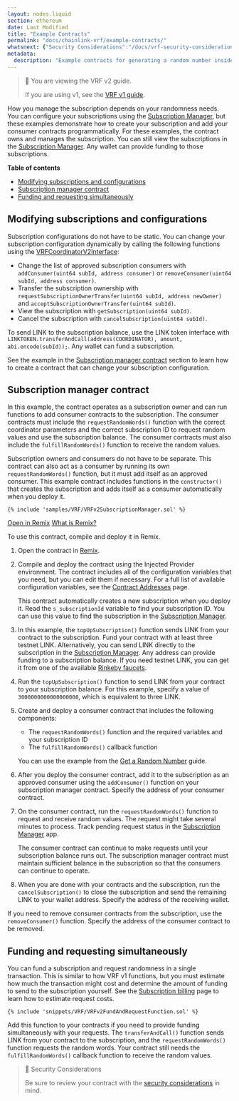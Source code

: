 ```yaml
---
layout: nodes.liquid
section: ethereum
date: Last Modified
title: "Example Contracts"
permalink: "docs/chainlink-vrf/example-contracts/"
whatsnext: {"Security Considerations":"/docs/vrf-security-considerations/", "Best Practices":"/docs/chainlink-vrf-best-practices/", "Migrating from VRF v1 to v2":"/docs/chainlink-vrf/migration-vrf-v1-v2/", "Contract Addresses":"/docs/vrf-contracts/"}
metadata:
  description: "Example contracts for generating a random number inside a smart contract using Chainlink VRF."
---
```


> 📘 You are viewing the VRF v2 guide.
>
> If you are using v1, see the [VRF v1 guide](/docs/get-a-random-number/v1/).

How you manage the subscription depends on your randomness needs. You can configure your subscriptions using the [Subscription Manager](https://vrf.chain.link), but these examples demonstrate how to create your subscription and add your consumer contracts programmatically. For these examples, the contract owns and manages the subscription. You can still view the subscriptions in the [Subscription Manager](https://vrf.chain.link). Any wallet can provide funding to those subscriptions.

**Table of contents**

- [Modifying subscriptions and configurations](#modifying-subscriptions-and-configurations)
- [Subscription manager contract](#subscription-manager-contract)
- [Funding and requesting simultaneously](#funding-and-requesting-simultaneously)

## Modifying subscriptions and configurations

Subscription configurations do not have to be static. You can change your subscription configuration dynamically by calling the following functions using the [VRFCoordinatorV2Interface](https://github.com/smartcontractkit/chainlink/blob/develop/contracts/src/v0.8/interfaces/VRFCoordinatorV2Interface.sol):

- Change the list of approved subscription consumers with `addConsumer(uint64 subId, address consumer)` or `removeConsumer(uint64 subId, address consumer)`.
- Transfer the subscription ownership with `requestSubscriptionOwnerTransfer(uint64 subId, address newOwner)` and `acceptSubscriptionOwnerTransfer(uint64 subId)`.
- View the subscription with `getSubscription(uint64 subId)`.
- Cancel the subscription with `cancelSubscription(uint64 subId)`.

To send LINK to the subscription balance, use the LINK token interface with `LINKTOKEN.transferAndCall(address(COORDINATOR), amount, abi.encode(subId));`. Any wallet can fund a subscription.

See the example in the [Subscription manager contract](#subscription-manager-contract) section to learn how to create a contract that can change your subscription configuration.

## Subscription manager contract

In this example, the contract operates as a subscription owner and can run functions to add consumer contracts to the subscription. The consumer contracts must include the `requestRandomWords()` function with the correct coordinator parameters and the correct subscription ID to request random values and use the subscription balance. The consumer contracts must also include the `fulfillRandomWords()` function to receive the random values.

Subscription owners and consumers do not have to be separate. This contract can also act as a consumer by running its own `requestRandomWords()` function, but it must add itself as an approved consumer. This example contract includes functions in the `constructor()` that creates the subscription and adds itself as a consumer automatically when you deploy it.

```solidity
{% include 'samples/VRF/VRFv2SubscriptionManager.sol' %}
```

<div class="remix-callout">
      <a href="https://remix.ethereum.org/#url=https://docs.chain.link/samples/VRF/VRFv2SubscriptionManager.sol" target="_blank" >Open in Remix</a>
      <a href="/docs/conceptual-overview/#what-is-remix">What is Remix?</a>
</div>

To use this contract, compile and deploy it in Remix.

1. Open the contract in [Remix](https://remix.ethereum.org/#url=https://docs.chain.link/samples/VRF/VRFv2SubscriptionManager.sol).

1. Compile and deploy the contract using the Injected Provider environment. The contract includes all of the configuration variables that you need, but you can edit them if necessary. For a full list of available configuration variables, see the [Contract Addresses](/docs/vrf-contracts/) page.

    This contract automatically creates a new subscription when you deploy it. Read the `s_subscriptionId` variable to find your subscription ID. You can use this value to find the subscription in the [Subscription Manager](https://vrf.chain.link).

1. In this example, the `topUpSubscription()` function sends LINK from your contract to the subscription. Fund your contract with at least three testnet LINK. Alternatively, you can send LINK directly to the subscription in the [Subscription Manager](https://vrf.chain.link). Any address can provide funding to a subscription balance. If you need testnet LINK, you can get it from one of the available [Rinkeby faucets](/docs/link-token-contracts/#rinkeby).

1. Run the `topUpSubscription()` function to send LINK from your contract to your subscription balance. For this example, specify a value of `3000000000000000000`, which is equivalent to three LINK.

1. Create and deploy a consumer contract that includes the following components:

    - The `requestRandomWords()` function and the required variables and your subscription ID
    - The `fulfillRandomWords()` callback function

    You can use the example from the [Get a Random Number](/docs/get-a-random-number/#analyzing-the-contract) guide.

1. After you deploy the consumer contract, add it to the subscription as an approved consumer using the `addConsumer()` function on your subscription manager contract. Specify the address of your consumer contract.

1. On the consumer contract, run the `requestRandomWords()` function to request and receive random values. The request might take several minutes to process. Track pending request status in the [Subscription Manager](https://vrf.chain.link) app.

    The consumer contract can continue to make requests until your subscription balance runs out. The subscription manager contract must maintain sufficient balance in the subscription so that the consumers can continue to operate.

1. When you are done with your contracts and the subscription, run the `cancelSubscription()` to close the subscription and send the remaining LINK to your wallet address. Specify the address of the receiving wallet.

If you need to remove consumer contracts from the subscription, use the `removeConsumer()` function. Specify the address of the consumer contract to be removed.

## Funding and requesting simultaneously

You can fund a subscription and request randomness in a single transaction. This is similar to how VRF v1 functions, but you must estimate how much the transaction might cost and determine the amount of funding to send to the subscription yourself. See the [Subscription billing](/docs/chainlink-vrf/#subscription-billing) page to learn how to estimate request costs.

```solidity
{% include 'snippets/VRF/VRFv2FundAndRequestFunction.sol' %}
```

Add this function to your contracts if you need to provide funding simultaneously with your requests. The `transferAndCall()` function sends LINK from your contract to the subscription, and the `requestRandomWords()` function requests the random words. Your contract still needs the `fulfillRandomWords()` callback function to receive the random values.

> 🚧 Security Considerations
>
> Be sure to review your contract with the [security considerations](/docs/vrf-security-considerations/) in mind.
